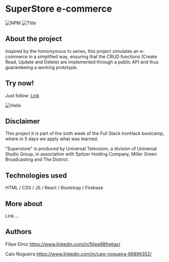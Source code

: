 # SuperStore e-commerce

![NPM](https://img.shields.io/npm/l/react)
![Title](https://github.com/filipe98freitas/e-commerce/blob/main/src/images/logo.png)

## About the project

Inspired by the homonymous tv series, this project simulates an e-commerce in a simplified way, ensuring that the CRUD functions (Create Read, Update and Delete) are implemented through a public API and thus guaranteeing a working prototype.

## Try now!

Just follow: [Link](https://superstorecommerce.netlify.app/)

![Hello](https://github.com/filipe98freitas/e-commerce/blob/main/src/images/giphy.gif) 

## Disclaimer

This project it is part of the sixth  week of the Full Stack IronHack bootcamp, where in 5 days we apply what was learned.

"Superstore" is produced by Universal Television, a division of Universal Studio Group, in association with Spitzer Holding Company, Miller Green Broadcasting and The District.

## Technologies used
HTML / CSS / JS / React / Bootstrap / Firebase

## More about

Link  ...

## Authors

Filipe Diniz
https://www.linkedin.com/in/filipe98freitas/

Caio Nogueira
https://www.linkedin.com/in/caio-nogueira-66896352/
